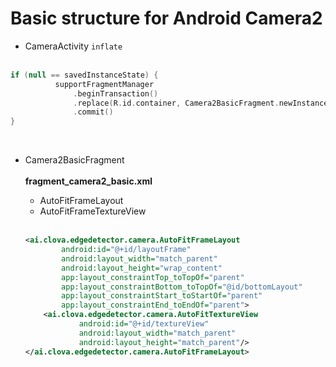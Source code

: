 # Basic structure for Android Camera2

  - CameraActivity `inflate` <br/><br/>
  ```kotlin
  if (null == savedInstanceState) {
            supportFragmentManager
                .beginTransaction()
                .replace(R.id.container, Camera2BasicFragment.newInstance())
                .commit()
  }
  ```
  <br/>

  - Camera2BasicFragment<br/><br/>
    **fragment_camera2_basic.xml**
    - AutoFitFrameLayout
    - AutoFitFrameTextureView
    <br/>
    
    ```xml
    <ai.clova.edgedetector.camera.AutoFitFrameLayout
            android:id="@+id/layoutFrame"
            android:layout_width="match_parent"
            android:layout_height="wrap_content"
            app:layout_constraintTop_toTopOf="parent"
            app:layout_constraintBottom_toTopOf="@id/bottomLayout"
            app:layout_constraintStart_toStartOf="parent"
            app:layout_constraintEnd_toEndOf="parent">
        <ai.clova.edgedetector.camera.AutoFitTextureView
                android:id="@+id/textureView"
                android:layout_width="match_parent"
                android:layout_height="match_parent"/>
    </ai.clova.edgedetector.camera.AutoFitFrameLayout>
    ```
    <br/>
